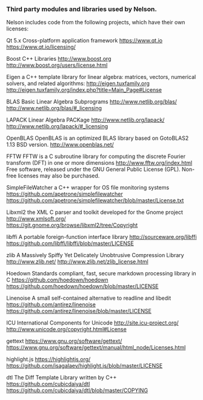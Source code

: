 ### Third party modules and libraries used by Nelson. 

Nelson includes code from the following projects, which have their own licenses:

Qt 5.x Cross-platform application framework
https://www.qt.io
https://www.qt.io/licensing/

Boost C++ Libraries
http://www.boost.org
http://www.boost.org/users/license.html

Eigen
a C++ template library for linear algebra: matrices, vectors, numerical solvers, and related algorithms:
http://eigen.tuxfamily.org
http://eigen.tuxfamily.org/index.php?title=Main_Page#License

BLAS
Basic Linear Algebra Subprograms
http://www.netlib.org/blas/
http://www.netlib.org/blas/#_licensing

LAPACK
Linear Algebra PACKage
http://www.netlib.org/lapack/
http://www.netlib.org/lapack/#_licensing

OpenBLAS
OpenBLAS is an optimized BLAS library based on GotoBLAS2 1.13 BSD version.
http://www.openblas.net/

FFTW
FFTW is a C subroutine library for computing the discrete Fourier transform (DFT) in one or more dimensions
http://www.fftw.org/index.html
Free software, released under the GNU General Public License (GPL).
Non-free licenses may also be purchased.

SimpleFileWatcher
a C++ wrapper for OS file monitoring systems
https://github.com/apetrone/simplefilewatcher
https://github.com/apetrone/simplefilewatcher/blob/master/License.txt

Libxml2
the XML C parser and toolkit developed for the Gnome project
http://www.xmlsoft.org/
https://git.gnome.org/browse/libxml2/tree/Copyright

libffi
A portable foreign-function interface library
http://sourceware.org/libffi
https://github.com/libffi/libffi/blob/master/LICENSE

zlib
A Massively Spiffy Yet Delicately Unobtrusive Compression Library
http://www.zlib.net/
http://www.zlib.net/zlib_license.html

Hoedown
Standards compliant, fast, secure markdown processing library in C
https://github.com/hoedown/hoedown
https://github.com/hoedown/hoedown/blob/master/LICENSE

Linenoise
A small self-contained alternative to readline and libedit
https://github.com/antirez/linenoise
https://github.com/antirez/linenoise/blob/master/LICENSE

ICU
International Components for Unicode
http://site.icu-project.org/
http://www.unicode.org/copyright.html#License

gettext
https://www.gnu.org/software/gettext/
https://www.gnu.org/software/gettext/manual/html_node/Licenses.html

highlight.js
https://highlightjs.org/
https://github.com/isagalaev/highlight.js/blob/master/LICENSE

dtl
The Diff Template Library written by C++
https://github.com/cubicdaiya/dtl
https://github.com/cubicdaiya/dtl/blob/master/COPYING
